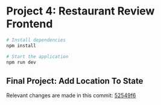 # Project 4: Restaurant Review Frontend

```sh
# Install dependencies
npm install

# Start the application
npm run dev
```

## Final Project: Add Location To State

Relevant changes are made in this commit: [52549f6](https://github.com/osmannyildiz/RiseInSolanaBootcampCohort4/commit/52549f697a533c7a0b677bb9662c9ec7cb38706c)
